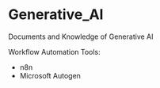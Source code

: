 # Generative_AI
Documents and Knowledge of Generative AI

Workflow Automation Tools:
- n8n
- Microsoft Autogen
